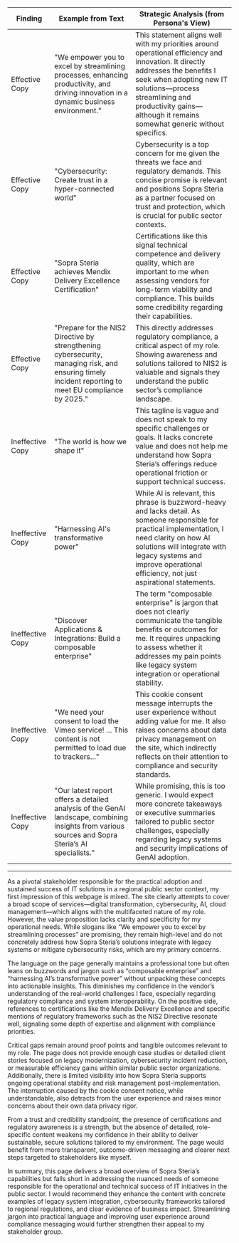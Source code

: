 | Finding          | Example from Text                                                                                       | Strategic Analysis (from Persona's View)                                                                                                                                                                                                                              |
| ---------------- | ----------------------------------------------------------------------------------------------------- | ---------------------------------------------------------------------------------------------------------------------------------------------------------------------------------------------------------------------------------------------------------------------- |
| Effective Copy   | "We empower you to excel by streamlining processes, enhancing productivity, and driving innovation in a dynamic business environment." | This statement aligns well with my priorities around operational efficiency and innovation. It directly addresses the benefits I seek when adopting new IT solutions—process streamlining and productivity gains—although it remains somewhat generic without specifics. |
| Effective Copy   | "Cybersecurity: Create trust in a hyper-connected world"                                              | Cybersecurity is a top concern for me given the threats we face and regulatory demands. This concise promise is relevant and positions Sopra Steria as a partner focused on trust and protection, which is crucial for public sector contexts.                           |
| Effective Copy   | "Sopra Steria achieves Mendix Delivery Excellence Certification"                                      | Certifications like this signal technical competence and delivery quality, which are important to me when assessing vendors for long-term viability and compliance. This builds some credibility regarding their capabilities.                                          |
| Effective Copy   | "Prepare for the NIS2 Directive by strengthening cybersecurity, managing risk, and ensuring timely incident reporting to meet EU compliance by 2025." | This directly addresses regulatory compliance, a critical aspect of my role. Showing awareness and solutions tailored to NIS2 is valuable and signals they understand the public sector’s compliance landscape.                                                           |
| Ineffective Copy | "The world is how we shape it"                                                                        | This tagline is vague and does not speak to my specific challenges or goals. It lacks concrete value and does not help me understand how Sopra Steria’s offerings reduce operational friction or support technical success.                                                |
| Ineffective Copy | "Harnessing AI's transformative power"                                                                | While AI is relevant, this phrase is buzzword-heavy and lacks detail. As someone responsible for practical implementation, I need clarity on how AI solutions will integrate with legacy systems and improve operational efficiency, not just aspirational statements.     |
| Ineffective Copy | "Discover Applications & Integrations: Build a composable enterprise"                                 | The term "composable enterprise" is jargon that does not clearly communicate the tangible benefits or outcomes for me. It requires unpacking to assess whether it addresses my pain points like legacy system integration or operational stability.                     |
| Ineffective Copy | "We need your consent to load the Vimeo service! ... This content is not permitted to load due to trackers..." | This cookie consent message interrupts the user experience without adding value for me. It also raises concerns about data privacy management on the site, which indirectly reflects on their attention to compliance and security standards.                          |
| Ineffective Copy | "Our latest report offers a detailed analysis of the GenAI landscape, combining insights from various sources and Sopra Steria’s AI specialists." | While promising, this is too generic. I would expect more concrete takeaways or executive summaries tailored to public sector challenges, especially regarding legacy systems and security implications of GenAI adoption.                                                |

---

As a pivotal stakeholder responsible for the practical adoption and sustained success of IT solutions in a regional public sector context, my first impression of this webpage is mixed. The site clearly attempts to cover a broad scope of services—digital transformation, cybersecurity, AI, cloud management—which aligns with the multifaceted nature of my role. However, the value proposition lacks clarity and specificity for my operational needs. While slogans like “We empower you to excel by streamlining processes” are promising, they remain high-level and do not concretely address how Sopra Steria’s solutions integrate with legacy systems or mitigate cybersecurity risks, which are my primary concerns.

The language on the page generally maintains a professional tone but often leans on buzzwords and jargon such as “composable enterprise” and “harnessing AI’s transformative power” without unpacking these concepts into actionable insights. This diminishes my confidence in the vendor’s understanding of the real-world challenges I face, especially regarding regulatory compliance and system interoperability. On the positive side, references to certifications like the Mendix Delivery Excellence and specific mentions of regulatory frameworks such as the NIS2 Directive resonate well, signaling some depth of expertise and alignment with compliance priorities.

Critical gaps remain around proof points and tangible outcomes relevant to my role. The page does not provide enough case studies or detailed client stories focused on legacy modernization, cybersecurity incident reduction, or measurable efficiency gains within similar public sector organizations. Additionally, there is limited visibility into how Sopra Steria supports ongoing operational stability and risk management post-implementation. The interruption caused by the cookie consent notice, while understandable, also detracts from the user experience and raises minor concerns about their own data privacy rigor.

From a trust and credibility standpoint, the presence of certifications and regulatory awareness is a strength, but the absence of detailed, role-specific content weakens my confidence in their ability to deliver sustainable, secure solutions tailored to my environment. The page would benefit from more transparent, outcome-driven messaging and clearer next steps targeted to stakeholders like myself.

In summary, this page delivers a broad overview of Sopra Steria’s capabilities but falls short in addressing the nuanced needs of someone responsible for the operational and technical success of IT initiatives in the public sector. I would recommend they enhance the content with concrete examples of legacy system integration, cybersecurity frameworks tailored to regional regulations, and clear evidence of business impact. Streamlining jargon into practical language and improving user experience around compliance messaging would further strengthen their appeal to my stakeholder group.